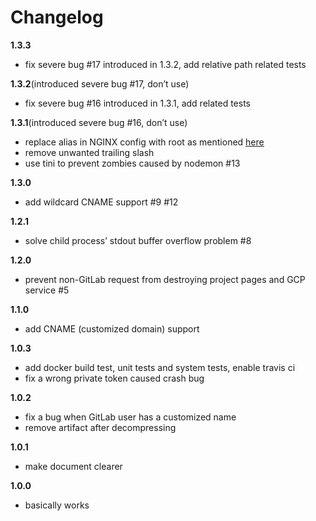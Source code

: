 # Changelog

**1.3.3**
- fix severe bug #17 introduced in 1.3.2, add relative path related tests

**1.3.2**(introduced severe bug #17, don’t use)
- fix severe bug #16 introduced in 1.3.1, add related tests

**1.3.1**(introduced severe bug #16, don’t use)
- replace alias in NGINX config with root as mentioned [here](http://nginx.org/en/docs/http/ngx_http_core_module.html#alias)
- remove unwanted trailing slash
- use tini to prevent zombies caused by nodemon #13

**1.3.0**
- add wildcard CNAME support #9 #12

**1.2.1**
- solve child process’ stdout buffer overflow problem #8

**1.2.0**
- prevent non-GitLab request from destroying project pages and GCP service #5

**1.1.0**
- add CNAME (customized domain) support

**1.0.3**
- add docker build test, unit tests and system tests, enable travis ci
- fix a wrong private token caused crash bug

**1.0.2**
- fix a bug when GitLab user has a customized name
- remove artifact after decompressing

**1.0.1**
- make document clearer

**1.0.0**
- basically works
